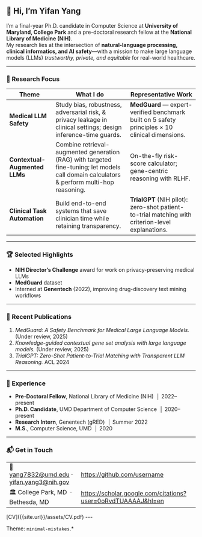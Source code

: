 ## 👋 Hi, I’m **Yifan Yang**

I’m a final-year Ph.D. candidate in Computer Science at **University of Maryland, College Park** and a pre-doctoral research fellow at the **National Library of Medicine (NIH)**.  
My research lies at the intersection of **natural-language processing, clinical informatics, and AI safety**—with a mission to make large language models (LLMs) _trustworthy, private, and equitable_ for real-world healthcare.

---

### 🔬 Research Focus

| Theme | What I do | Representative Work |
|-------|-----------|---------------------|
| **Medical LLM Safety** | Study bias, robustness, adversarial risk, & privacy leakage in clinical settings; design inference-time guards. | **MedGuard** &mdash; expert-verified benchmark built on 5 safety principles × 10 clinical dimensions. |
| **Contextual-Augmented LLMs** | Combine retrieval-augmented generation (RAG) with targeted fine-tuning; let models call domain calculators & perform multi-hop reasoning. | On-the-fly risk-score calculator; gene-centric reasoning with RLHF. |
| **Clinical Task Automation** | Build end-to-end systems that save clinician time while retaining transparency. | **TrialGPT** (NIH pilot): zero-shot patient-to-trial matching with criterion-level explanations. |

---

### 🏆 Selected Highlights

- **NIH Director’s Challenge** award for work on privacy-preserving medical LLMs  
- **MedGuard** dataset 
- Interned at **Genentech** (2022), improving drug-discovery text mining workflows  

---

### 📝 Recent Publications

1. *MedGuard: A Safety Benchmark for Medical Large Language Models.* (Under review, 2025)  
2. *Knowledge-guided contextual gene set analysis with large language models.* (Under review, 2025)  
3. *TrialGPT: Zero-Shot Patient-to-Trial Matching with Transparent LLM Reasoning.* ACL 2024  



---

### 💼 Experience

- **Pre-Doctoral Fellow**, National Library of Medicine (NIH) &nbsp;│ 2022–present  
- **Ph.D. Candidate**, UMD Department of Computer Science &nbsp;│ 2020–present  
- **Research Intern**, Genentech (gRED) &nbsp;│ Summer 2022  
- **M.S.**, Computer Science, UMD &nbsp;│ 2020  

---

### 📬 Get in Touch

<center>

|  |  |
|--|--|
| 📧 yang7832@umd.edu · yifan.yang3@nih.gov | <https://github.com/username> |
| 🏛️ College Park, MD &nbsp;·&nbsp; Bethesda, MD | <https://scholar.google.com/citations?user=0oRvdTUAAAAJ&hl=en> |

</center>
[CV]({{site.url}}/assets/CV.pdf)
---

Theme: `minimal-mistakes`.*  